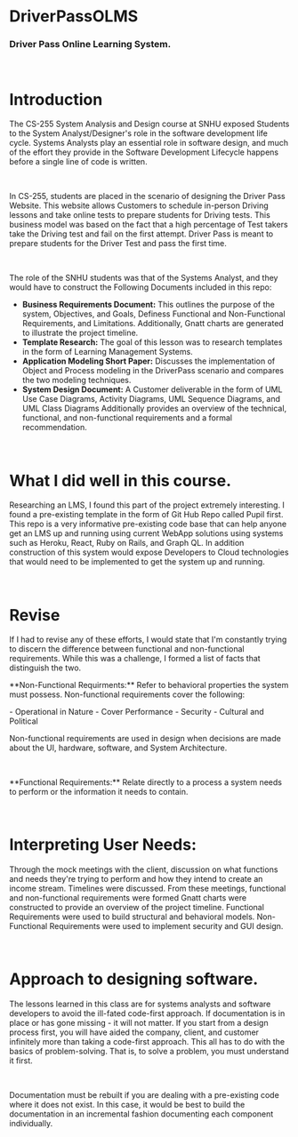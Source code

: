 # **DriverPassOLMS** 
### Driver Pass Online Learning System. 

<br>

# Introduction 
<p>	The CS-255 System Analysis and Design course at SNHU exposed Students to the System Analyst/Designer's role in the software development life cycle. Systems Analysts play an essential role in software design, and much of the effort they provide in the Software Development Lifecycle happens before a single line of code is written. </p>

<br>

<p> In CS-255, students are placed in the scenario of designing the Driver Pass Website. This website allows Customers to schedule in-person Driving lessons and take online tests to prepare students for Driving tests. This business model was based on the fact that a high percentage of Test takers take the Driving test and fail on the first attempt. Driver Pass is meant to prepare students for the Driver Test and pass the first time. </p>

<br>

<p> The role of the SNHU students was that of the Systems Analyst, and they would have to construct the Following Documents included in this repo: </p>

-  **Business Requirements Document:** This outlines the purpose of the system, Objectives, and Goals, Definess Functional and Non-Functional Requirements, and Limitations. Additionally, Gnatt charts are generated to illustrate the project timeline. 
- **Template Research:** The goal of this lesson was to research templates in the form of Learning Management Systems. 
- **Application Modeling Short Paper:** Discusses the implementation of Object and Process modeling in the DriverPass scenario and compares the two modeling techniques.
- **System Design Document:** A Customer deliverable in the form of UML Use Case Diagrams, Activity Diagrams, UML Sequence Diagrams, and UML Class Diagrams Additionally provides an overview of the technical, functional, and non-functional requirements and a formal recommendation. 

<br>

# What I did well in this course.
<p> Researching an LMS, I found this part of the project extremely interesting. I found a pre-existing template in the form of Git Hub Repo called Pupil first. This repo is a very informative pre-existing code base that can help anyone get an LMS up and running using current WebApp solutions using systems such as Heroku, React, Ruby on Rails, and Graph QL. In addition construction of this system would expose Developers to Cloud technologies that would need to be implemented to get the system up and running. </p>

<br>

# Revise
<p> If I had to revise any of these efforts, I would state that I'm constantly trying to discern the difference between functional and non-functional requirements. While this was a challenge, I formed a list of facts that distinguish the two. </p>

<p> **Non-Functional Requirments:** Refer to behavioral properties the system must possess. Non-functional requirements cover the following: </p>
- Operational in Nature
- Cover Performance
- Security
- Cultural and Political

<p> Non-functional requirements are used in design when decisions are made about the UI, hardware, software, and System Architecture. </p>
<br>

<p> **Functional Requirements:** Relate directly to a process a system needs to perform or the information it needs to contain. </p>

<br>

# Interpreting User Needs: 
<p> Through the mock meetings with the client, discussion on what functions and needs they're trying to perform and how they intend to create an income stream. Timelines were discussed. From these meetings, functional and non-functional requirements were formed Gnatt charts were constructed to provide an overview of the project timeline. Functional Requirements were used to build structural and behavioral models. Non-Functional Requirements were used to implement security and GUI design. </p>

<br>

# Approach to designing software.
<p> The lessons learned in this class are for systems analysts and software developers to avoid the ill-fated code-first approach. If documentation is in place or has gone missing - it will not matter. If you start from a design process first, you will have aided the company, client, and customer infinitely more than taking a code-first approach. This all has to do with the basics of problem-solving. That is, to solve a problem, you must understand it first. </p>

<br>

<p> Documentation must be rebuilt if you are dealing with a pre-existing code where it does not exist. In this case, it would be best to build the documentation in an incremental fashion documenting each component individually. </p>









